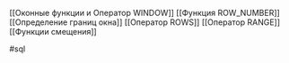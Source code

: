 [[Оконные функции и Оператор WINDOW]]
[[Функция ROW_NUMBER]]
[[Определение границ окна]]
[[Оператор ROWS]]
[[Оператор RANGE]]
[[Функции смещения]]














#sql 